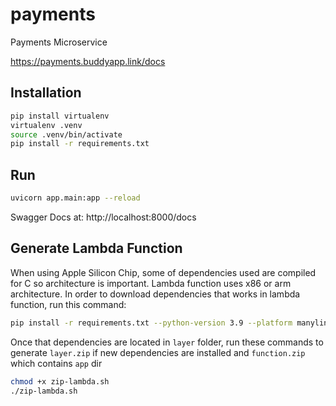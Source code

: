 # payments

Payments Microservice

https://payments.buddyapp.link/docs

## Installation

```bash
pip install virtualenv
virtualenv .venv
source .venv/bin/activate
pip install -r requirements.txt
```

## Run

```bash
uvicorn app.main:app --reload
```

Swagger Docs at: http://localhost:8000/docs

## Generate Lambda Function

When using Apple Silicon Chip, some of dependencies used are compiled for C so architecture is important. Lambda function uses x86 or arm architecture. In order to download dependencies that works in lambda function, run this command:

```bash
pip install -r requirements.txt --python-version 3.9 --platform manylinux2014_x86_64 --target layer/python --only-binary=:all:
```

Once that dependencies are located in `layer` folder, run these commands to generate `layer.zip` if new dependencies are installed and `function.zip` which contains `app` dir

```bash
chmod +x zip-lambda.sh
./zip-lambda.sh
```